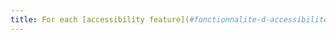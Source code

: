 ```yaml
---
title: For each [accessibility feature](#fonctionnalite-d-accessibilite) described in the [documentation](#documentation), the [mechanism for enabling an accessibility feature](#mecanisme-qui-permet-d'activer-une-fonctionnalite-d-accessibilite) meets the accessibility needs of the users concerned. Is this rule respected (excluding special cases)?
---
```

